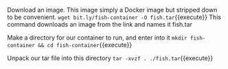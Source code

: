 Download an image. This image simply a Docker image but stripped down to be convenient. 
`wget bit.ly/fish-container -O fish.tar`{{execute}}
This command downloads an image from the link and names it fish.tar 

Make a directory for our container to run, and enter into it
`mkdir fish-container && cd fish-container`{{execute}}

Unpack our tar file into this directory
`tar -xvzf . ./fish.tar`{{execute}}